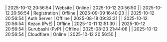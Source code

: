 | 2025-10-12 20:56:54 | Website | Online | 2025-10-12 20:56:50 |
| 2025-10-12 20:56:54 | Registration | Offline | 2025-09-09 16:40:23 |
| 2025-10-12 20:56:54 | Auth Server | Offline | 2025-08-18 09:33:31 |
| 2025-10-12 20:56:54 | Kezan (PvE) | Offline | 2025-10-11 12:51:30 |
| 2025-10-12 20:56:54 | Gurubashi (PvP) | Offline | 2025-08-23 21:44:06 |
| 2025-10-12 20:56:54 | Cloudflare | Online | 2025-10-12 20:56:50 |

